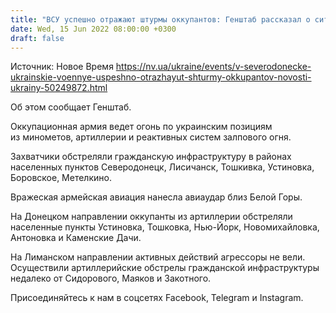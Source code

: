 ```yaml
---
title: "ВСУ успешно отражают штурмы оккупантов: Генштаб рассказал о ситуации в Северодонецке"
date: Wed, 15 Jun 2022 08:00:00 +0300
draft: false
---
```

Источник: Новое Время https://nv.ua/ukraine/events/v-severodonecke-ukrainskie-voennye-uspeshno-otrazhayut-shturmy-okkupantov-novosti-ukrainy-50249872.html


Об этом сообщает Генштаб.

Оккупационная армия ведет огонь по украинским позициям из минометов, артиллерии и реактивных систем залпового огня.

Захватчики обстреляли гражданскую инфраструктуру в районах населенных пунктов Северодонецк, Лисичанск, Тошкивка, Устиновка, Боровское, Метелкино.

Вражеская армейская авиация нанесла авиаудар близ Белой Горы.

На Донецком направлении оккупанты из артиллерии обстреляли населенные пункты Устиновка, Тошковка, Нью-Йорк, Новомихайловка, Антоновка и Каменские Дачи.

На Лиманском направлении активных действий агрессоры не вели. Осуществили артиллерийские обстрелы гражданской инфраструктуры недалеко от Сидорового, Маяков и Закотного.

Присоединяйтесь к нам в соцсетях Facebook, Telegram и Instagram.
